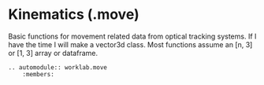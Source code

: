 # Kinematics (.move)

Basic functions for movement related data from optical tracking systems.
If I have the time I will make a vector3d class. Most functions assume
an \[n, 3\] or \[1, 3\] array or dataframe.

```{eval-rst}
.. automodule:: worklab.move
    :members:
```

